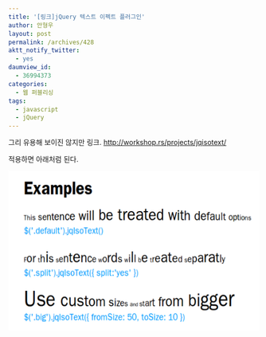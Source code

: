 ```yaml
---
title: '[링크]jQuery 텍스트 이펙트 플러그인'
author: 안형우
layout: post
permalink: /archives/428
aktt_notify_twitter:
  - yes
daumview_id:
  - 36994373
categories:
  - 웹 퍼블리싱
tags:
  - javascript
  - jQuery
---
```

그리 유용해 보이진 않지만 링크. <a href="http://workshop.rs/projects/jqisotext/" target="_blank">http://workshop.rs/projects/jqisotext/</a> <div>
  적용하면 아래처럼 된다.
</div>

<div>
  <img src="/uploads/legacy/old-images/1/cfile25.uf.126496504D4BC8BD1EFC73.png" class="aligncenter" width="580" height="320" alt="" />
</div>